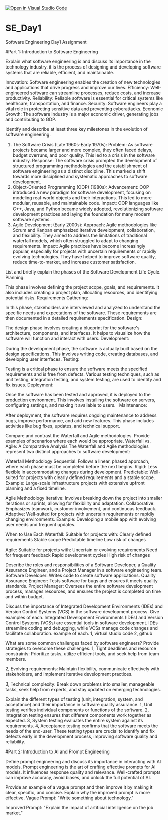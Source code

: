 [![Open in Visual Studio Code](https://classroom.github.com/assets/open-in-vscode-2e0aaae1b6195c2367325f4f02e2d04e9abb55f0b24a779b69b11b9e10269abc.svg)](https://classroom.github.com/online_ide?assignment_repo_id=15604075&assignment_repo_type=AssignmentRepo)
# SE_Day1
Software Engineering Day1 Assignment

#Part 1: Introduction to Software Engineering

Explain what software engineering is and discuss its importance in the technology industry.
it is the process of designing and developing software systems that are reliable, efficient, and maintainable.

Innovation: Software engineering enables the creation of new technologies and applications that drive progress and improve our lives.
Efficiency: Well-engineered software can streamline processes, reduce costs, and increase productivity.
Reliability: Reliable software is essential for critical systems like healthcare, transportation, and finance.
Security: Software engineers play a vital role in protecting sensitive data and preventing cyberattacks.
Economic Growth: The software industry is a major economic driver, generating jobs and contributing to GDP.

Identify and describe at least three key milestones in the evolution of software engineering.
1. The Software Crisis (Late 1960s-Early 1970s):
Problem: As software projects became larger and more complex, they often faced delays, budget overruns, and poor quality. This led to a crisis in the software industry.
Response: The software crisis prompted the development of structured programming methodologies and the establishment of software engineering as a distinct discipline. This marked a shift towards more disciplined and systematic approaches to software development.
2. Object-Oriented Programming (OOP) (1980s):
Advancement: OOP introduced a new paradigm for software development, focusing on modeling real-world objects and their interactions. This led to more modular, reusable, and maintainable code.
Impact: OOP languages like C++, Java, and Python became widely adopted, revolutionizing software development practices and laying the foundation for many modern software systems.
3. Agile Development (Early 2000s):
Approach: Agile methodologies like Scrum and Kanban emphasized iterative development, collaboration, and flexibility. They aimed to address the limitations of traditional waterfall models, which often struggled to adapt to changing requirements.
Impact: Agile practices have become increasingly popular, especially for projects with uncertain requirements or rapidly evolving technologies. They have helped to improve software quality, reduce time-to-market, and increase customer satisfaction.

List and briefly explain the phases of the Software Development Life Cycle.
Planning:

This phase involves defining the project scope, goals, and requirements. It also includes creating a project plan, allocating resources, and identifying potential risks.
Requirements Gathering:

In this phase, stakeholders are interviewed and analyzed to understand the specific needs and expectations of the software. These requirements are then documented in a detailed requirements specification.
Design:

The design phase involves creating a blueprint for the software's architecture, components, and interfaces. It helps to visualize how the software will function and interact with users.
Development:

During the development phase, the software is actually built based on the design specifications. This involves writing code, creating databases, and developing user interfaces.
Testing:

Testing is a critical phase to ensure the software meets the specified requirements and is free from defects. Various testing techniques, such as unit testing, integration testing, and system testing, are used to identify and fix issues.
Deployment:

Once the software has been tested and approved, it is deployed to the production environment. This involves installing the software on servers, configuring settings, and making it available to users.   
Maintenance:

After deployment, the software requires ongoing maintenance to address bugs, improve performance, and add new features. This phase includes activities like bug fixes, updates, and technical support.

Compare and contrast the Waterfall and Agile methodologies. Provide examples of scenarios where each would be appropriate.
Waterfall vs. Agile: A Comparative Analysis
The Waterfall and Agile methodologies represent two distinct approaches to software development:

Waterfall Methodology
Sequential: Follows a linear, phased approach, where each phase must be completed before the next begins.
Rigid: Less flexible in accommodating changes during development.
Predictable: Well-suited for projects with clearly defined requirements and a stable scope.
Example: Large-scale infrastructure projects with extensive upfront planning and a fixed timeline.

Agile Methodology
Iterative: Involves breaking down the project into smaller iterations or sprints, allowing for flexibility and adaptation.
Collaborative: Emphasizes teamwork, customer involvement, and continuous feedback.
Adaptive: Well-suited for projects with uncertain requirements or rapidly changing environments.
Example: Developing a mobile app with evolving user needs and frequent updates.

When to Use Each
Waterfall: Suitable for projects with:
Clearly defined requirements
Stable scope
Predictable timeline
Low risk of changes

Agile: Suitable for projects with:
Uncertain or evolving requirements
Need for frequent feedback
Rapid development cycles
High risk of changes

Describe the roles and responsibilities of a Software Developer, a Quality Assurance Engineer, and a Project Manager in a software engineering team.
Software Developer: Writes code to create software applications.
Quality Assurance Engineer: Tests software for bugs and ensures it meets quality standards.
Project Manager: Oversees the entire software development process, manages resources, and ensures the project is completed on time and within budget.

Discuss the importance of Integrated Development Environments (IDEs) and Version Control Systems (VCS) in the software development process. Give examples of each.
Integrated Development Environments (IDEs) and Version Control Systems (VCSs) are essential tools in software development. IDEs streamline coding and debugging, while VCSs manage code changes and facilitate collaboration. 
example of each.
1, virtual studio code
2, github

What are some common challenges faced by software engineers? Provide strategies to overcome these challenges.
1, Tight deadlines and resource constraints: Prioritize tasks, utilize efficient tools, and seek help from team members.

2, Evolving requirements: Maintain flexibility, communicate effectively with stakeholders, and implement iterative development practices.

3, Technical complexity: Break down problems into smaller, manageable tasks, seek help from experts, and stay updated on emerging technologies.

Explain the different types of testing (unit, integration, system, and acceptance) and their importance in software quality assurance.
1, Unit testing verifies individual components or functions of the software. 
2, Integration testing ensures that different components work together as expected. 
3, System testing evaluates the entire system against its requirements. 
4, Acceptance testing confirms that the software meets the needs of the end-user. 
These testing types are crucial to identify and fix defects early in the development process, improving software quality and reliability.

#Part 2: Introduction to AI and Prompt Engineering

Define prompt engineering and discuss its importance in interacting with AI models.
Prompt engineering is the art of crafting effective prompts for AI models. It influences response quality and relevance. Well-crafted prompts can improve accuracy, avoid biases, and unlock the full potential of AI.




Provide an example of a vague prompt and then improve it by making it clear, specific, and concise. Explain why the improved prompt is more effective.
Vague Prompt: "Write something about technology."

Improved Prompt: "Explain the impact of artificial intelligence on the job market."

